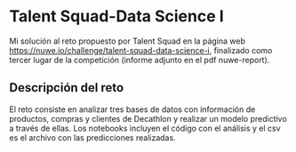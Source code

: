 # Talent Squad-Data Science I

Mi solución al reto propuesto por Talent Squad en la página web https://nuwe.io/challenge/talent-squad-data-science-i, finalizado como tercer lugar de la competición (informe adjunto en  el pdf nuwe-report).

## Descripción del reto
El reto consiste en analizar tres bases de datos con información de productos, compras y clientes de Decathlon y realizar un modelo predictivo a través de ellas. Los notebooks incluyen el código con el análisis y el csv es el archivo con las predicciones realizadas.





